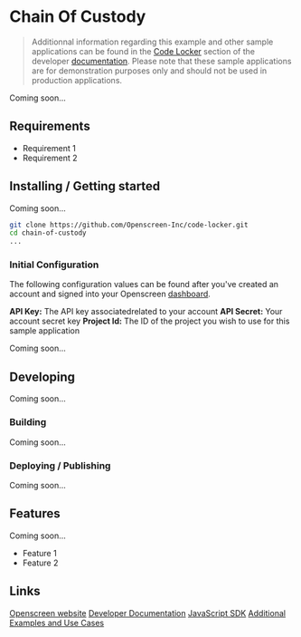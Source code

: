 # Chain Of Custody

> Additionnal information regarding this example and other sample applications
> can be found in the [Code Locker][LOCKER] section of the developer [documentation][DOCS].
> Please note that these sample applications are for demonstration purposes only
> and should not be used in production applications.

Coming soon...

## Requirements

- Requirement 1
- Requirement 2

## Installing / Getting started

Coming soon...

```bash
git clone https://github.com/Openscreen-Inc/code-locker.git
cd chain-of-custody
...
```

### Initial Configuration

The following configuration values can be found after you've created an account
and signed into your Openscreen [dashboard][DASH].

**API Key:** The API key associatedrelated to your account
**API Secret:** Your account secret key
**Project Id:** The ID of the project you wish to use for this sample application

Coming soon...

## Developing

Coming soon...

### Building

Coming soon...

### Deploying / Publishing

Coming soon...

## Features

Coming soon...

- Feature 1
- Feature 2

## Links

[Openscreen website][Openscreen]
[Developer Documentation][DOCS]
[JavaScript SDK][SDK]
[Additional Examples and Use Cases][LOCKER]

[Openscreen]: https://www.openscreen.com
[DASH]: https://www.app.openscreen.com
[SDK]: https://github.com/openscreen-tv/openscreen-sdk
[LOCKER]: https://docs.openscreen.com/docs/developer-portal/node-sdk/code-locker/overview/
[DOCS]: https://docs.openscreen.com/docs/

